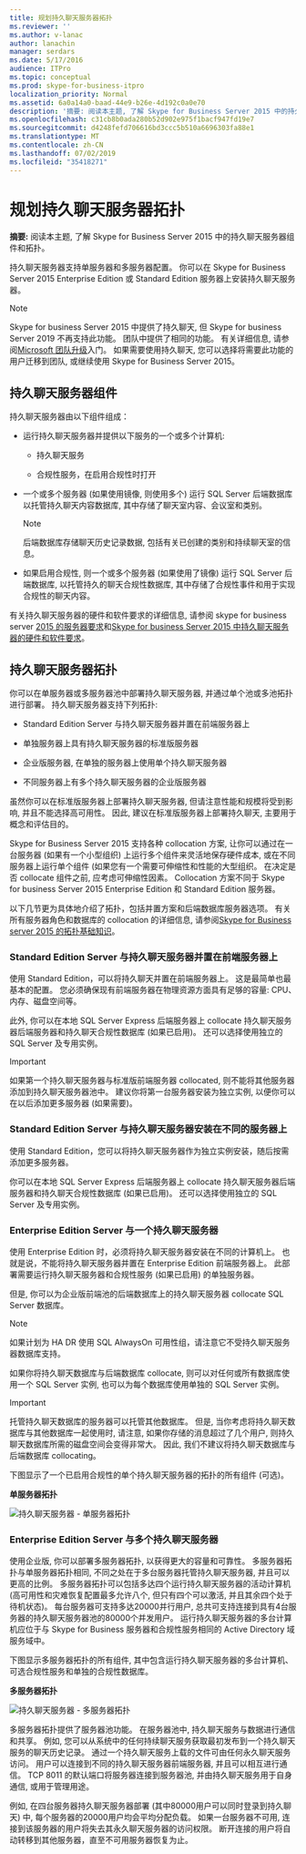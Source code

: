 ```yaml
---
title: 规划持久聊天服务器拓扑
ms.reviewer: ''
ms.author: v-lanac
author: lanachin
manager: serdars
ms.date: 5/17/2016
audience: ITPro
ms.topic: conceptual
ms.prod: skype-for-business-itpro
localization_priority: Normal
ms.assetid: 6a0a14a0-baad-44e9-b26e-4d192c0a0e70
description: '摘要: 阅读本主题, 了解 Skype for Business Server 2015 中的持久聊天服务器组件和拓扑。'
ms.openlocfilehash: c31cb8b0ada280b52d902e975f1bacf947fd19e7
ms.sourcegitcommit: d4248fefd706616bd3ccc5b510a6696303fa88e1
ms.translationtype: MT
ms.contentlocale: zh-CN
ms.lasthandoff: 07/02/2019
ms.locfileid: "35418271"
---
```

# <a name="plan-persistent-chat-server-topology"></a>规划持久聊天服务器拓扑
 
**摘要:** 阅读本主题, 了解 Skype for Business Server 2015 中的持久聊天服务器组件和拓扑。
  
持久聊天服务器支持单服务器和多服务器配置。 你可以在 Skype for Business Server 2015 Enterprise Edition 或 Standard Edition 服务器上安装持久聊天服务器。 

> [!NOTE] 
> Skype for business Server 2015 中提供了持久聊天, 但 Skype for business Server 2019 不再支持此功能。 团队中提供了相同的功能。 有关详细信息, 请参阅[Microsoft 团队升级](/microsoftteams/upgrade-start-here)入门。 如果需要使用持久聊天, 您可以选择将需要此功能的用户迁移到团队, 或继续使用 Skype for Business Server 2015。 
  
## <a name="persistent-chat-server-components"></a>持久聊天服务器组件

持久聊天服务器由以下组件组成：
  
- 运行持久聊天服务器并提供以下服务的一个或多个计算机:
    
  - 持久聊天服务
    
  - 合规性服务，在启用合规性时打开
    
- 一个或多个服务器 (如果使用镜像, 则使用多个) 运行 SQL Server 后端数据库以托管持久聊天内容数据库, 其中存储了聊天室内容、会议室和类别。
    
    > [!NOTE]
    > 后端数据库存储聊天历史记录数据, 包括有关已创建的类别和持续聊天室的信息。 
  
- 如果启用合规性, 则一个或多个服务器 (如果使用了镜像) 运行 SQL Server 后端数据库, 以托管持久的聊天合规性数据库, 其中存储了合规性事件和用于实现合规性的聊天内容。
    
有关持久聊天服务器的硬件和软件要求的详细信息, 请参阅 skype for business server [2015 的服务器要求](../../plan-your-deployment/requirements-for-your-environment/server-requirements.md)和[Skype for business Server 2015 中持久聊天服务器的硬件和软件要求](hardware-and-software-requirements.md)。 
  
## <a name="persistent-chat-server-topologies"></a>持久聊天服务器拓扑

你可以在单服务器或多服务器池中部署持久聊天服务器, 并通过单个池或多池拓扑进行部署。 持久聊天服务器支持下列拓扑:
  
-  Standard Edition Server 与持久聊天服务器并置在前端服务器上
    
-  单独服务器上具有持久聊天服务器的标准版服务器
    
-  企业版服务器, 在单独的服务器上使用单个持久聊天服务器
    
-  不同服务器上有多个持久聊天服务器的企业版服务器
    
虽然你可以在标准版服务器上部署持久聊天服务器, 但请注意性能和规模将受到影响, 并且不能选择高可用性。 因此, 建议在标准版服务器上部署持久聊天, 主要用于概念和评估目的。 
  
Skype for Business Server 2015 支持各种 collocation 方案, 让你可以通过在一台服务器 (如果有一个小型组织) 上运行多个组件来灵活地保存硬件成本, 或在不同服务器上运行单个组件 (如果您有一个需要可伸缩性和性能的大型组织。 在决定是否 collocate 组件之前, 应考虑可伸缩性因素。 Collocation 方案不同于 Skype for business Server 2015 Enterprise Edition 和 Standard Edition 服务器。 
  
以下几节更为具体地介绍了拓扑，包括并置方案和后端数据库服务器选项。 有关所有服务器角色和数据库的 collocation 的详细信息, 请参阅[Skype for Business server 2015 的拓扑基础知识](../../plan-your-deployment/topology-basics/topology-basics.md)。
  
### <a name="standard-edition-server-with-persistent-chat-server-collocated-on-the-front-end-server"></a>Standard Edition Server 与持久聊天服务器并置在前端服务器上

使用 Standard Edition，可以将持久聊天并置在前端服务器上。 这是最简单也最基本的配置。 您必须确保现有前端服务器在物理资源方面具有足够的容量: CPU、内存、磁盘空间等。
  
此外, 你可以在本地 SQL Server Express 后端服务器上 collocate 持久聊天服务器后端服务器和持久聊天合规性数据库 (如果已启用)。 还可以选择使用独立的 SQL Server 及专用实例。 
  
> [!IMPORTANT]
> 如果第一个持久聊天服务器与标准版前端服务器 collocated, 则不能将其他服务器添加到持久聊天服务器池中。 建议你将第一台服务器安装为独立实例, 以便你可以在以后添加更多服务器 (如果需要)。 
  
### <a name="standard-edition-server-with-persistent-chat-server-installed-on-a-separate-server"></a>Standard Edition Server 与持久聊天服务器安装在不同的服务器上

使用 Standard Edition，您可以将持久聊天服务器作为独立实例安装，随后按需添加更多服务器。   
  
你可以在本地 SQL Server Express 后端服务器上 collocate 持久聊天服务器后端服务器和持久聊天合规性数据库 (如果已启用)。 还可以选择使用独立的 SQL Server 及专用实例。 
  
### <a name="enterprise-edition-server-with-a-single-persistent-chat-server"></a>Enterprise Edition Server 与一个持久聊天服务器

使用 Enterprise Edition 时，必须将持久聊天服务器安装在不同的计算机上。 也就是说，不能将持久聊天服务器并置在 Enterprise Edition 前端服务器上。 此部署需要运行持久聊天服务器和合规性服务 (如果已启用) 的单独服务器。
  
但是, 你可以为企业版前端池的后端数据库上的持久聊天服务器 collocate SQL Server 数据库。
  
> [!NOTE]
> 如果计划为 HA DR 使用 SQL AlwaysOn 可用性组，请注意它不受持久聊天服务器数据库支持。 
  
如果你将持久聊天数据库与后端数据库 collocate, 则可以对任何或所有数据库使用一个 SQL Server 实例, 也可以为每个数据库使用单独的 SQL Server 实例。
  
> [!IMPORTANT]
> 托管持久聊天数据库的服务器可以托管其他数据库。 但是, 当你考虑将持久聊天数据库与其他数据库一起使用时, 请注意, 如果你存储的消息超过了几个用户, 则持久聊天数据库所需的磁盘空间会变得非常大。 因此, 我们不建议将持久聊天数据库与后端数据库 collocating。 
  
下图显示了一个已启用合规性的单个持久聊天服务器的拓扑的所有组件 (可选)。
  
**单服务器拓扑**

![持久聊天服务器 - 单服务器拓扑](../../media/e1b39c28-8a4d-4c03-983b-4392889c2d14.png)
  
### <a name="enterprise-edition-server-with-multiple-persistent-chat-servers"></a>Enterprise Edition Server 与多个持久聊天服务器

使用企业版, 你可以部署多服务器拓扑, 以获得更大的容量和可靠性。 多服务器拓扑与单服务器拓扑相同, 不同之处在于多台服务器托管持久聊天服务器, 并且可以更高的比例。 多服务器拓扑可以包括多达四个运行持久聊天服务器的活动计算机 (高可用性和灾难恢复配置最多允许八个, 但只有四个可以激活, 并且其余四个处于待机状态)。 每台服务器可支持多达20000并行用户, 总共可支持连接到具有4台服务器的持久聊天服务器池的80000个并发用户。 运行持久聊天服务器的多台计算机应位于与 Skype for Business 服务器和合规性服务相同的 Active Directory 域服务域中。
  
下图显示多服务器拓扑的所有组件, 其中包含运行持久聊天服务器的多台计算机、可选合规性服务和单独的合规性数据库。
  
**多服务器拓扑**

![持久聊天服务器 - 多服务器拓扑](../../media/8fc20997-7acc-46ea-8dea-11239ffd9458.png)
  
多服务器拓扑提供了服务器池功能。 在服务器池中, 持久聊天服务与数据进行通信和共享。 例如, 您可以从系统中的任何持续聊天服务获取最初发布到一个持久聊天服务的聊天历史记录。 通过一个持久聊天服务上载的文件可由任何永久聊天服务访问。 用户可以连接到不同的持久聊天服务器前端服务器, 并且可以相互进行通信。 TCP 8011 的默认端口将服务器连接到服务器池, 并由持久聊天服务用于自身通信, 或用于管理用途。
  
例如, 在四台服务器持久聊天服务器部署 (其中80000用户可以同时登录到持久聊天) 中, 每个服务器的20000用户均会平均分配负载。 如果一台服务器不可用, 连接到该服务器的用户将失去其永久聊天服务器的访问权限。 断开连接的用户将自动转移到其他服务器，直至不可用服务器恢复为止。 
  

